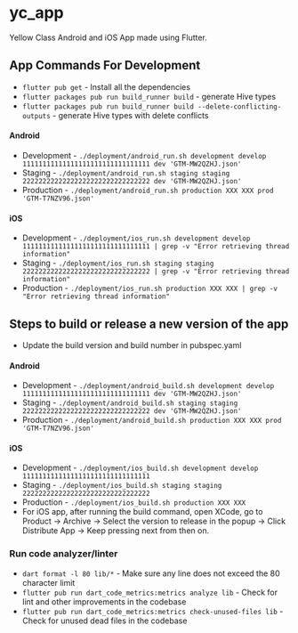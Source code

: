 # yc_app

Yellow Class Android and iOS App made using Flutter.

## App Commands For Development
- `flutter pub get` - Install all the dependencies
- `flutter packages pub run build_runner build` - generate Hive types
- `flutter packages pub run build_runner build --delete-conflicting-outputs` - generate Hive types with delete conflicts

#### Android
- Development - `./deployment/android_run.sh development develop 11111111111111111111111111111111 dev 'GTM-MW2QZHJ.json'`
- Staging - `./deployment/android_run.sh staging staging 22222222222222222222222222222222 dev 'GTM-MW2QZHJ.json'`
- Production - `./deployment/android_run.sh production XXX XXX prod 'GTM-T7NZV96.json'`

#### iOS
- Development - `./deployment/ios_run.sh development develop 11111111111111111111111111111111 | grep -v "Error retrieving thread information"`
- Staging - `./deployment/ios_run.sh staging staging 22222222222222222222222222222222 | grep -v "Error retrieving thread information"`
- Production - `./deployment/ios_run.sh production XXX XXX | grep -v "Error retrieving thread information"`

## Steps to build or release a new version of the app

- Update the build version and build number in pubspec.yaml

#### Android
- Development - `./deployment/android_build.sh development develop 11111111111111111111111111111111 dev 'GTM-MW2QZHJ.json'`
- Staging - `./deployment/android_build.sh staging staging 22222222222222222222222222222222 dev 'GTM-MW2QZHJ.json'`
- Production - `./deployment/android_build.sh production XXX XXX prod 'GTM-T7NZV96.json'`

#### iOS
- Development - `./deployment/ios_build.sh development develop 11111111111111111111111111111111`
- Staging - `./deployment/ios_build.sh staging staging 22222222222222222222222222222222`
- Production - `./deployment/ios_build.sh production XXX XXX`
- For iOS app, after running the build command, open XCode, go to Product -> Archive -> Select the version to release in the popup -> Click Distribute App -> Keep pressing next from then on.

### Run code analyzer/linter
- `dart format -l 80 lib/*` - Make sure any line does not exceed the 80 character limit
- `flutter pub run dart_code_metrics:metrics analyze lib` - Check for lint and other improvements in the codebase
- `flutter pub run dart_code_metrics:metrics check-unused-files lib` - Check for unused dead files in the codebase